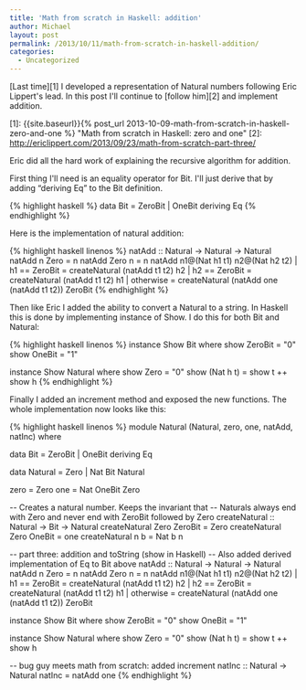 ```yaml
---
title: 'Math from scratch in Haskell: addition'
author: Michael
layout: post
permalink: /2013/10/11/math-from-scratch-in-haskell-addition/
categories:
  - Uncategorized
---
```

[Last time][1] I developed a representation of Natural numbers following Eric Lippert's lead. In this post I'll continue to [follow him][2] and implement addition.

 [1]: {{site.baseurl}}{% post_url 2013-10-09-math-from-scratch-in-haskell-zero-and-one %} "Math from scratch in Haskell: zero and one"
 [2]: http://ericlippert.com/2013/09/23/math-from-scratch-part-three/
<!--more-->

Eric did all the hard work of explaining the recursive algorithm for addition. 

First thing I'll need is an equality operator for Bit. I'll just derive that by adding &#8220;deriving Eq&#8221; to the Bit definition.


{% highlight haskell %}
data Bit = ZeroBit | OneBit deriving Eq
{% endhighlight %}


Here is the implementation of natural addition:

{% highlight haskell linenos %}
natAdd :: Natural -> Natural -> Natural
natAdd n Zero = n
natAdd Zero n = n
natAdd n1@(Nat h1 t1) n2@(Nat h2 t2)
  | h1 == ZeroBit = createNatural (natAdd t1 t2) h2
  | h2 == ZeroBit = createNatural (natAdd t1 t2) h1
  | otherwise = createNatural (natAdd one (natAdd t1 t2)) ZeroBit
{% endhighlight %}


Then like Eric I added the ability to convert a Natural to a string. In Haskell this is done by implementing instance of Show. I do this for both Bit and Natural:

{% highlight haskell linenos %}
instance Show Bit where
  show ZeroBit = "0"
  show OneBit = "1"

instance Show Natural where
  show Zero = "0"
  show (Nat h t) = show t ++ show h
{% endhighlight %}

Finally I added an increment method and exposed the new functions. The whole implementation now looks like this:

{% highlight haskell linenos %}
module Natural (Natural, zero, one, natAdd, natInc) where

data Bit = ZeroBit | OneBit deriving Eq

data Natural = Zero | Nat Bit Natural

zero = Zero
one = Nat OneBit Zero

-- Creates a natural number. Keeps the invariant that
-- Naturals always end with Zero and never end with ZeroBit followed by Zero
createNatural :: Natural -> Bit -> Natural
createNatural Zero ZeroBit = Zero
createNatural Zero OneBit = one
createNatural n b = Nat b n


-- part three: addition and toString (show in Haskell)
-- Also added derived implementation of Eq to Bit above
natAdd :: Natural -> Natural -> Natural
natAdd n Zero = n
natAdd Zero n = n
natAdd n1@(Nat h1 t1) n2@(Nat h2 t2)
  | h1 == ZeroBit = createNatural (natAdd t1 t2) h2
  | h2 == ZeroBit = createNatural (natAdd t1 t2) h1
  | otherwise = createNatural (natAdd one (natAdd t1 t2)) ZeroBit

instance Show Bit where
  show ZeroBit = "0"
  show OneBit = "1"

instance Show Natural where
  show Zero = "0"
  show (Nat h t) = show t ++ show h

-- bug guy meets math from scratch: added increment
natInc :: Natural -> Natural
natInc = natAdd one
{% endhighlight %}


